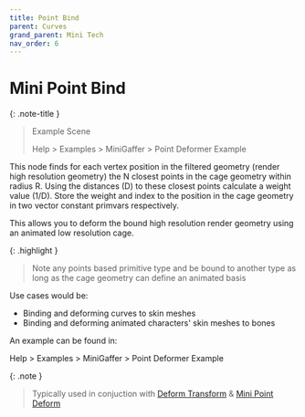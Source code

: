 ```yaml
---
title: Point Bind
parent: Curves
grand_parent: Mini Tech
nav_order: 6
---
```


# Mini Point Bind

{: .note-title }
> Example Scene
>
> Help > Examples > MiniGaffer > Point Deformer Example
>



This node finds for each vertex position in the filtered geometry (render high resolution geometry) the N closest points in the cage geometry within radius R. Using the distances (D) to these closest points calculate a weight value (1/D). Store the weight and index to the position in the cage geometry in two vector constant primvars respectively.

This allows you to deform the bound high resolution render geometry using an animated low resolution cage. 

{: .highlight }
> Note any points based primitive type and be bound to another type as long as the cage geometry can define an animated basis

Use cases would be:
* Binding and deforming curves to skin meshes
* Binding and deforming animated characters' skin meshes to bones

An example can be found in:

Help > Examples > MiniGaffer > Point Deformer Example

{: .note }
> Typically used in conjuction with [Deform Transform](DeformTransform.md) & [Mini Point Deform](MiniPointDeformer.md)



